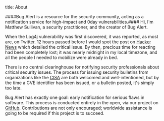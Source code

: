 title: About

####Bug Alert is a resource for the security community, acting as a notification service for high-impact and 0day vulnerabilities.####
Hi, I'm Matthew Sullivan, a security practitioner, and the creator of Bug Alert.


When the Log4j vulnerability was first discovered, it was reported, as most are, on Twitter. 12 hours passed before I would spot the post
on [Hacker News](https://news.ycombinator.com) which detailed the critical issue. By then, precious time for reacting had been completely
lost; it was nearly midnight in my local timezone, and all the people I needed to mobilize were already in bed.

There is no central clearinghouse for notifying security professionals about critical security issues. The process for issuing security
bulletins from organizations like the [CISA](https://www.cisa.gov/) are both welcomed and well-intentioned, but by the time a CVE identifier
has been issued, or a bulletin posted, it's simply too late.

Bug Alert has exactly one goal: early notification for serious flaws in software. This process is conducted entirely in the open, via
our project on [GitHub](https://github.com/sullivanmatt/SpicyVulns). Contributions are not only encouraged; worldwide assistance is going
to be required if this project is to succeed.
